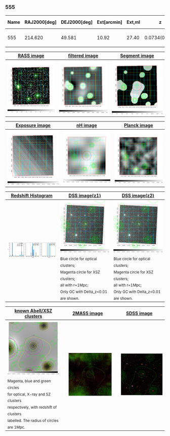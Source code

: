 <div STYLE="page-break-after: always;"></div>

### 555

|Name|RAJ2000[deg]|DEJ2000[deg] |Ext[arcmin]| Ext,ml | z | z_src| C|GC(XSZ,Delta_z<0.01)| GC(OPT,Delta_z<0.01)|GC| R_sig[arcmin] | R500[arcmin] | R500[Mpc]| CRsig[c/s] | CR500[c/s] |L500[1E44 erg/s]|F500[1E-12 erg/s/cm^2]| M500[1E14 Msun]|Tx[keV]|Cnt_sig|Beta|Rc[arcmin]|Comment|Alias|
|---|---|---|---|---|---|------|---|--------|---------|----------|---|---|---|---|---|---|---|---|---|---|---|---|---|---|
|555| 214.620| 49.581| 10.92| 27.40| 0.0734(0.005)| z1, z_xsz| B| F20| N| F20, N, W| 10.262| 6.295| 0.527| 0.032(0.023)| 0.034(0.021)| 0.068(0.039)| 0.515(0.295)| 0.45(0.13)| 1.33(0.25)| 37.5| 0.832(-0.167+0.119)| 2.240(-0.983+0.824)| -| t466|

|[RASS image](../image/555/555_img.pdf)|[filtered image](../image/555/555_fil.pdf)|[Segment image](../image/555/555_seg.pdf)|
|-------------------|--------------------|-------------------|
| <img src="../image/555/555_img.png" width="300">  | <img src="../image/555/555_fil.png" width="300">   | <img src="../image/555/555_seg.png" width="300">  |

|[Exposure image](../image/555/555_mex.pdf)| [nH image](../image/555/555_nh.pdf)| [Planck image](../image/555/555_p.pdf)|
|-------------------|--------------------|-------------------|
|<img src="../image/555/555_mex.png" width="300">   | <img src="../image/555/555_nh.png" width="300">    | <img src="../image/555/555_p.png" width="300"> |

|[Redshift Histogram](../image/555/555_zg.pdf) | [DSS image(z1)](../image/555/555_dss_z1.pdf)      |  [DSS image(z2)](../image/555/555_dss_z2.pdf)    |
|-------------------|--------------------|-------------------|
|<img src="../image/555/555_zg.png" width="300"> |<img src="../image/555/555_dss_z1.png" width="300"> <sub><br>Blue circle for optical clusters; <br>Magenta circle for XSZ clusters; <br>all with r=1Mpc; <br>Only GC with Delta_z<0.01 are shown. </sub>| <img src="../image/555/555_dss_z2.png" width="300"><sub><br>Blue circle for optical clusters; <br>Magenta circle for XSZ clusters; <br>all with r=1Mpc; <br>Only GC with Delta_z<0.01 are shown. </sub> |

|[known Abell/XSZ clusters](../image/555/555_gc.pdf) | [2MASS image](../image/555/555_2mass.pdf)      |[SDSS image](../image/555/555_sdss.pdf)   |
|-------------------|-------------------|-------------------|
|<img src=../image/555/555_gc.png width="300"> <br><sub>Magenta, blue and green circles <br>for optical, X-ray and SZ clusters <br>respectively, with redshift of clusters <br>labelled. The radius of circles <br>are 1Mpc.</sub>|<img src="../image/555/555_2mass.png" width="300">  | <img src="../image/555/555_sdss.png" width="300">  |




